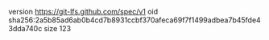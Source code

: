version https://git-lfs.github.com/spec/v1
oid sha256:2a5b85ad6ab0b4cd7b8931ccbf370afeca69f7f1499adbea7b45fde43dda740c
size 123
